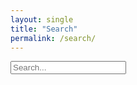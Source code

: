 ```yaml
---
layout: single
title: "Search"
permalink: /search/
---
```


<input type="text" id="search-input" placeholder="Search..." />
<ul id="search-results"></ul>
